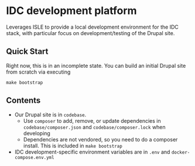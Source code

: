 # IDC development platform

Leverages ISLE to provide a local development environment for the IDC stack, with particular focus on development/testing of 
the Drupal site.

## Quick Start

Right now, this is in an incomplete state.  You can build an initial Drupal site from scratch via executing

    make bootstrap

## Contents

* Our Drupal site is in `codebase`.  
  * Use `composer` to add, remove, or update dependencies in `codebase/composer.json` and `codebase/composer.lock` when developing
  * Dependencies are not vendored, so you need to do a composer install.  This is included in `make bootstrap`
* IDC development-specific environment variables are in `.env` and `docker-compose.env.yml`
